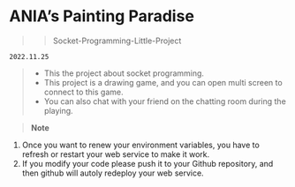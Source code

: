 # ANIA’s Painting Paradise

>> Socket-Programming-Little-Project

`2022.11.25`

> - This the project about socket programming.
> - This project is a drawing game, and you can open multi screen to connect to this game.
> - You can also chat with your friend on the chatting room during the playing.

> **Note**
1. Once you want to renew your environment variables, you have to refresh or restart your web service to make it work.
2. If you modify your code please push it to your Github repository, and then github will autoly redeploy your web service.
